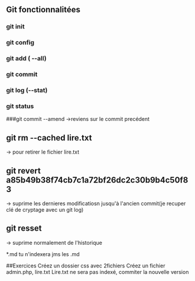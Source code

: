 ## Git fonctionnalitées
### git init
### git config 
### git add ( --all)
### git commit 
### git log (--stat)
### git status
###git commit --amend
->reviens sur le commit precédent
## git rm --cached lire.txt 
-> pour retirer le fichier lire.txt
## git revert a85b49b38f74cb7c1a72bf26dc2c30b9b4c50f83 
-> suprime les dernieres modificatiosn jusqu'à l'ancien commit(je recuper clé de cryptage avec un git log)
## git resset
-> suprime normalement de l'historique

*.md tu n'indexera jms les .md

##Exercices
Créez un dossier css avec 2fichiers
Créez un fichier admin.php, lire.txt
Lire.txt ne sera pas indexé, commiter la nouvelle version 